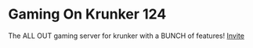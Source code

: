 # Gaming On Krunker 124

The ALL OUT gaming server for krunker with a BUNCH of features! [Invite](https://discord.gg/3uuNQ8x8mx)
